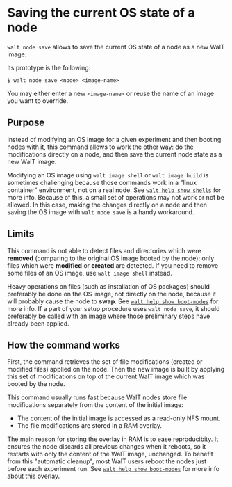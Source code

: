 # Saving the current OS state of a node

`walt node save` allows to save the current OS state of a node as a new WalT image.

Its prototype is the following:
```
$ walt node save <node> <image-name>
```

You may either enter a new `<image-name>` or reuse the name of an image you want
to override.


## Purpose

Instead of modifying an OS image for a given experiment and then booting nodes with it,
this command allows to work the other way: do the modifications directly on a node,
and then save the current node state as a new WalT image.

Modifying an OS image using `walt image shell` or `walt image build` is sometimes
challenging because those commands work in a "linux container" environment, not on
a real node. See [`walt help show shells`](shells.md) for more info. Because of this, a small
set of operations may not work or not be allowed.
In this case, making the changes directly on a node and then saving the OS image with
`walt node save` is a handy workaround.


## Limits

This command is not able to detect files and directories which were **removed**
(comparing to the original OS image booted by the node); only files which were
**modified** or **created** are detected.
If you need to remove some files of an OS image, use `walt image shell` instead.

Heavy operations on files (such as installation of OS packages) should preferably
be done on the OS image, not directly on the node, because it will probably cause
the node to **swap**. See [`walt help show boot-modes`](boot-modes.md) for more info.
If a part of your setup procedure uses `walt node save`, it should preferably be
called with an image where those preliminary steps have already been applied.


## How the command works

First, the command retrieves the set of file modifications (created or modified files)
applied on the node.
Then the new image is built by applying this set of modifications on top of the
current WalT image which was booted by the node.

This command usually runs fast because WalT nodes store file modifications separately
from the content of the initial image:
* The content of the initial image is accessed as a read-only NFS mount.
* The file modifications are stored in a RAM overlay.

The main reason for storing the overlay in RAM is to ease reproducibity. It ensures
the node discards all previous changes when it reboots, so it restarts with only the
content of the WalT image, unchanged.
To benefit from this "automatic cleanup", most WalT users reboot the nodes just before
each experiment run.
See [`walt help show boot-modes`](boot-modes.md) for more info about this overlay.
